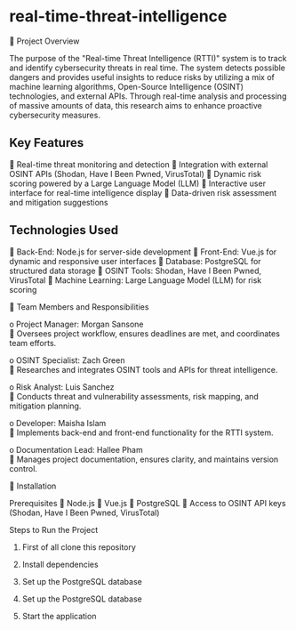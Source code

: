 # real-time-threat-intelligence

	Project Overview

The purpose of the "Real-time Threat Intelligence (RTTI)" system is to track and identify cybersecurity threats in real time. The system detects possible dangers and provides useful insights to reduce risks by utilizing a mix of machine learning algorithms, Open-Source Intelligence (OSINT) technologies, and external APIs. Through real-time analysis and processing of massive amounts of data, this research aims to enhance proactive cybersecurity measures.

## Key Features
	Real-time threat monitoring and detection
	Integration with external OSINT APIs (Shodan, Have I Been Pwned, VirusTotal)
	Dynamic risk scoring powered by a Large Language Model (LLM)
	Interactive user interface for real-time intelligence display
	Data-driven risk assessment and mitigation suggestions

## Technologies Used
	Back-End: Node.js for server-side development
	Front-End: Vue.js for dynamic and responsive user interfaces
	Database: PostgreSQL for structured data storage
	OSINT Tools: Shodan, Have I Been Pwned, VirusTotal
	Machine Learning: Large Language Model (LLM) for risk scoring


	Team Members and Responsibilities

o	Project Manager: Morgan Sansone  
	Oversees project workflow, ensures deadlines are met, and coordinates team efforts.

o	OSINT Specialist: Zach Green  
	Researches and integrates OSINT tools and APIs for threat intelligence.

o	Risk Analyst: Luis Sanchez  
	Conducts threat and vulnerability assessments, risk mapping, and mitigation planning.

o	Developer: Maisha Islam  
	Implements back-end and front-end functionality for the RTTI system.

o	Documentation Lead: Hallee Pham  
	Manages project documentation, ensures clarity, and maintains version control.


	Installation


Prerequisites
	Node.js
	Vue.js
	PostgreSQL
	Access to OSINT API keys (Shodan, Have I Been Pwned, VirusTotal)

Steps to Run the Project

1.	First of all clone this repository

2.	Install dependencies

3.	Set up the PostgreSQL database

4.	Set up the PostgreSQL database

5.	Start the application 

